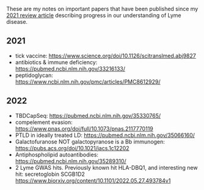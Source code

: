 These are my notes on important papers that have been published since my [2021 review article](https://www.frontiersin.org/articles/10.3389/fmed.2021.666554/full) describing progress in our understanding of Lyme disease.
 
 
 ## 2021
 * tick vaccine: https://www.science.org/doi/10.1126/scitranslmed.abj9827
 * antibiotics & immune deficiency: https://pubmed.ncbi.nlm.nih.gov/33216133/
 * peptidoglycan: https://www.ncbi.nlm.nih.gov/pmc/articles/PMC8612929/
 
 ## 2022
 * TBDCapSeq: https://pubmed.ncbi.nlm.nih.gov/35330765/
 * compelement evasion: https://www.pnas.org/doi/full/10.1073/pnas.2117770119
 * PTLD in ideally treated LD: https://pubmed.ncbi.nlm.nih.gov/35066160/
 * Galactofuranose NOT galactopyranose is a Bb immunogen: https://pubs.acs.org/doi/10.1021/jacs.1c12202
 * Antiphospholipid autoantibodies: https://pubmed.ncbi.nlm.nih.gov/35289310/
 * 2 Lyme GWAS hits. Previously known hit HLA-DBQ1, and interesting new hit: secretoglobin SCGB1D2 https://www.biorxiv.org/content/10.1101/2022.05.27.493784v1
 

																																															 
																																															 
